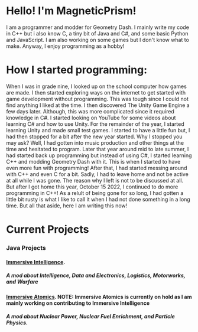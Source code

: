 # Hello! I'm MagneticPrism!
   I am a programmer and modder for Geometry Dash. I mainly write my code in C++ but i also know C, a tiny bit of Java and C#, and some basic Python and JavaScript.
   I am also working on some games but I don't know what to make. 
   Anyway, I enjoy programming as a hobby!

# How I started programming:
   When I was in grade nine, I looked up on the school computer how games are made.
   I then started exploring ways on the internet to get started with game development without programming.
   This was tough since I could not find anything I liked at the time.
   I then discovered The Unity Game Engine a few days later.
   Although, this was more complicated since it required knowledge in C#.
   I started looking on YouTube for some videos about learning C# and how to use Unity.
   For the remainder of the year, I started learning Unity and made small test games.
   I started to have a little fun but, I had then stopped for a bit after the new year started.
   Why I stopped you may ask? Well, I had gotten into music production and other things at the time and hesitated to program.
   Later that year around mid to late summer, I had started back up programming but instead of using C#, I started learning C++ and modding Geometry Dash with it.
   This is when I started to have even more fun with programming!
   After that, I had started messing around with C++ and even C for a bit.
   Sadly, I had to leave home and not be active at all while I was gone.
   The reason why I left is not to be discussed at all.
   But after I got home this year, October 15 2022, I continued to do more programming in C++!
   As a relult of being gone for so long, I had gotten a little bit rusty is what I like to call it when I had not done something in a long time.
   But all that aside, here I am writing this now!

# Current Projects
  ### Java Projects
  #### [Immersive Intelligence](https://github.com/Team-Immersive-Intelligence/ImmersiveIntelligence).
  ##### A mod about Intelligence, Data and Electronics, Logistics, Motorworks, and Warfare
  #### [Immersive Atomics](https://github.com/DotPrism/Immersive-Atomics). NOTE: Immersive Atomics is currently on hold as I am mainly working on contributing to Immersive Intelligence
  ##### A mod about Nuclear Power, Nuclear Fuel Enrichment, and Particle Physics.
